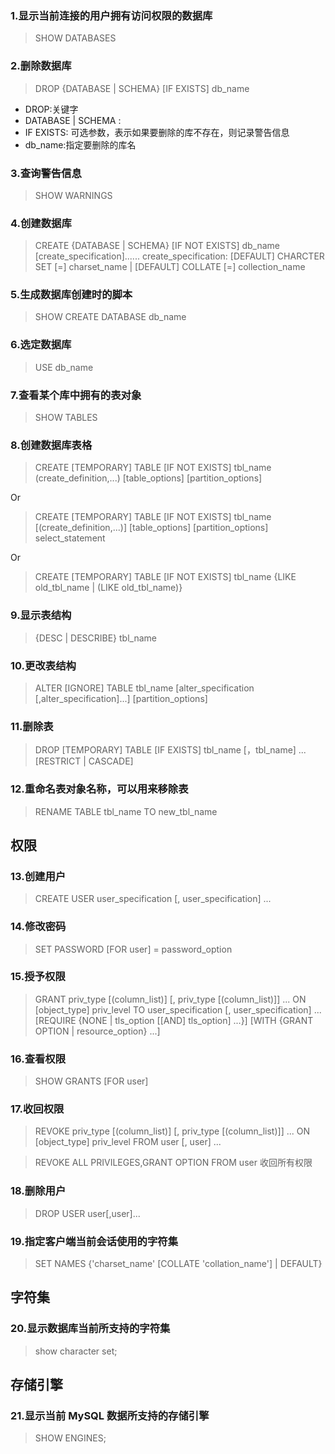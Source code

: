 ### 1.显示当前连接的用户拥有访问权限的数据库

>SHOW DATABASES

### 2.删除数据库

>DROP {DATABASE | SCHEMA} [IF EXISTS] db_name

- DROP:关键字
- DATABASE | SCHEMA : 
- IF EXISTS: 可选参数，表示如果要删除的库不存在，则记录警告信息
- db_name:指定要删除的库名

### 3.查询警告信息

>SHOW WARNINGS

### 4.创建数据库

>CREATE {DATABASE | SCHEMA} [IF NOT EXISTS] db_name
>[create_specification]......
>create_specification:
>[DEFAULT] CHARCTER SET [=] charset_name
>| [DEFAULT] COLLATE [=] collection_name

### 5.生成数据库创建时的脚本

>SHOW CREATE DATABASE db_name

### 6.选定数据库

>USE db_name

### 7.查看某个库中拥有的表对象

>SHOW TABLES

### 8.创建数据库表格

>CREATE [TEMPORARY] TABLE [IF NOT EXISTS] tbl_name
>(create_definition,...)
>[table_options]
>[partition_options]

Or

>CREATE [TEMPORARY] TABLE [IF NOT EXISTS] tbl_name
>[(create_definition,...)]
>[table_options]
>[partition_options]
>select_statement

Or

>CREATE [TEMPORARY] TABLE [IF NOT EXISTS] tbl_name
>{LIKE old_tbl_name | (LIKE old_tbl_name)}

### 9.显示表结构

>{DESC | DESCRIBE} tbl_name

### 10.更改表结构

>ALTER [IGNORE] TABLE tbl_name
>[alter_specification [,alter_specification]...]
>[partition_options]

### 11.删除表

>DROP [TEMPORARY] TABLE [IF EXISTS]
>tbl_name [，tbl_name] ...
>[RESTRICT | CASCADE]

### 12.重命名表对象名称，可以用来移除表

> RENAME TABLE tbl_name TO new_tbl_name

## 权限

### 13.创建用户

> CREATE USER user_specification [, user_specification] ...

### 14.修改密码

> SET PASSWORD [FOR user] = password_option

### 15.授予权限

> GRANT
priv_type [(column_list)]
  [, priv_type [(column_list)]] ...
ON [object_type] priv_level
TO user_specification [, user_specification] ...
[REQUIRE {NONE | tls_option [[AND] tls_option] ...}]
[WITH {GRANT OPTION | resource_option} ...]

### 16.查看权限

> SHOW GRANTS [FOR user]

### 17.收回权限

> REVOKE
priv_type [(column_list)]
  [, priv_type [(column_list)]] ...
ON [object_type] priv_level
FROM user [, user] ...

>REVOKE ALL PRIVILEGES,GRANT OPTION FROM user
>收回所有权限

### 18.删除用户

> DROP USER user[,user]...

### 19.指定客户端当前会话使用的字符集

>SET NAMES {'charset_name'
[COLLATE 'collation_name'] | DEFAULT}

## 字符集

### 20.显示数据库当前所支持的字符集

> show character set;

## 存储引擎

### 21.显示当前 MySQL 数据所支持的存储引擎

> SHOW ENGINES;